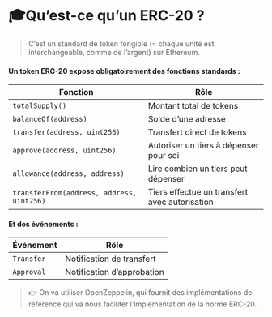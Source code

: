# 🎓Qu’est-ce qu’un ERC-20 ?

> C’est un standard de token fongible (= chaque unité est interchangeable, comme de l’argent) sur Ethereum.

#### Un token ERC-20 expose obligatoirement des fonctions standards :

| Fonction                                  | Rôle                                          |
| ----------------------------------------- | --------------------------------------------- |
| `totalSupply()`                           | Montant total de tokens                       |
| `balanceOf(address)`                      | Solde d’une adresse                           |
| `transfer(address, uint256)`              | Transfert direct de tokens                    |
| `approve(address, uint256)`               | Autoriser un tiers à dépenser pour soi        |
| `allowance(address, address)`             | Lire combien un tiers peut dépenser           |
| `transferFrom(address, address, uint256)` | Tiers effectue un transfert avec autorisation |


#### Et des événements :
| Événement  | Rôle                       |
| ---------- | -------------------------- |
| `Transfer` | Notification de transfert  |
| `Approval` | Notification d’approbation |



> 👉 On va utiliser OpenZeppelin, qui fournit des implémentations de référence qui va nous faciliter l'implémentation de la norme ERC-20.